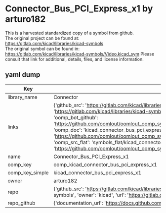 # Connector_Bus_PCI_Express_x1 by arturo182  
This is a harvested standardized copy of a symbol from github.  
The original project can be found at:  
https://gitlab.com/kicad/libraries/kicad-symbols  
The original symbol can be found in:
https://gitlab.com/kicad/libraries/kicad-symbols/Video.kicad_sym
Please consult that link for additional, details, files, and license information.  
## yaml dump  
| Key | Value |  
| --- | --- |  
| library_name | Connector |  
| links | {'github_src': 'https://gitlab.com/kicad/libraries/kicad-symbols/Video.kicad_sym', 'github_src_repo': 'https://gitlab.com/kicad/libraries/kicad-symbols', 'oomp_bot': 'kicad_connector_bus_pci_express_x1/working', 'oomp_bot_github': 'https://github.com/oomlout/oomlout_oomp_symbol_bot/tree/main/kicad_connector_bus_pci_express_x1/working', 'oomp_doc': 'kicad_connector_bus_pci_express_x1/working', 'oomp_doc_github': 'https://github.com/oomlout/oomlout_oomp_symbol_doc/tree/main/kicad_connector_bus_pci_express_x1/working', 'oomp_src_flat': 'symbols_flat/kicad_connector_bus_pci_express_x1/working', 'oomp_src_flat_github': 'https://github.com/oomlout/oomlout_oomp_symbol_src/tree/main/kicad_connector_bus_pci_express_x1/working'} |  
| name | Connector_Bus_PCI_Express_x1 |  
| oomp_key | oomp_kicad_connector_bus_pci_express_x1 |  
| oomp_key_simple | kicad_connector_bus_pci_express_x1 |  
| owner | arturo182 |  
| repo | {'github_src': 'https://gitlab.com/kicad/libraries/kicad-symbols/Video.kicad_sym', 'name': 'libraries/kicad-symbols', 'owner': 'kicad', 'url': 'https://gitlab.com/kicad/libraries/kicad-symbols'} |  
| repo_github | {'documentation_url': 'https://docs.github.com/rest/repos/repos#get-a-repository', 'message': 'Not Found'} |  

